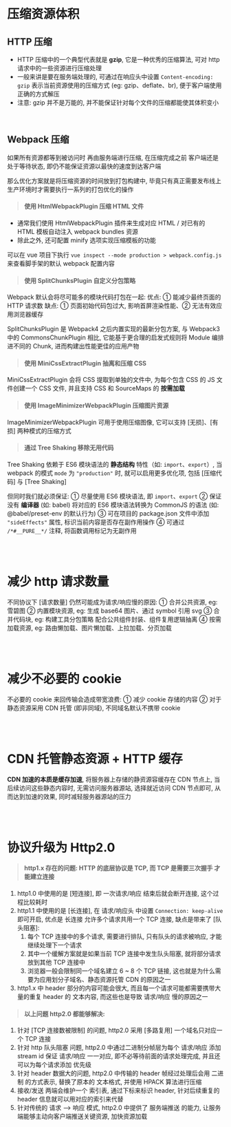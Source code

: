# 压缩资源体积

## HTTP 压缩

-   HTTP 压缩中的一个典型代表就是 **gzip**, 它是一种优秀的压缩算法, 可对 http 请求中的一些资源进行压缩处理
-   一般来讲是要在服务端处理的, 可通过在响应头中设置 `Content-encoding: gzip` 表示当前资源使用的压缩方式 (eg: gzip、deflate、br), 便于客户端使用正确的方式解压
-   注意: gzip 并不是万能的, 并不能保证针对每个文件的压缩都能使其体积变小

<br>

## Webpack 压缩

如果所有资源都等到被访问时 再由服务端进行压缩, 在压缩完成之前 客户端还是处于等待状态, 即仍不能保证资源以最快的速度到达客户端

那么优化方案就是将压缩资源的时间放到打包构建中, 毕竟只有真正需要发布线上生产环境时才需要执行一系列的打包优化的操作

> #### 使用 HtmlWebpackPlugin 压缩 HTML 文件

-   通常我们使用 HtmlWebpackPlugin 插件来生成对应 HTML / 对已有的 HTML 模板自动注入 webpack bundles 资源
-   除此之外, 还可配置 minify 选项实现压缩模板的功能

可以在 vue 项目下执行 `vue inspect --mode production > webpack.config.js` 来查看脚手架的默认 webpack 配置内容

> #### 使用 SplitChunksPlugin 自定义分包策略

Webpack 默认会将尽可能多的模块代码打包在一起:
优点: ① 能减少最终页面的 HTTP 请求数
缺点: ① 页面初始代码包过大, 影响首屏渲染性能、② 无法有效应用浏览器缓存

SplitChunksPlugin 是 Webpack4 之后内置实现的最新分包方案, 与 Webpack3 中的 CommonsChunkPlugin 相比, 它能基于更合理的启发式规则将 Module 编排进不同的 Chunk, 进而构建出性能更佳的应用产物

> #### 使用 MiniCssExtractPlugin 抽离和压缩 CSS

MiniCssExtractPlugin 会将 CSS 提取到单独的文件中, 为每个包含 CSS 的 JS 文件创建一个 CSS 文件, 并且支持 CSS 和 SourceMaps 的 **按需加载**

> #### 使用 ImageMinimizerWebpackPlugin 压缩图片资源

ImageMinimizerWebpackPlugin 可用于使用压缩图像, 它可以支持 [无损]、[有损] 两种模式的压缩方式

> #### 通过 Tree Shaking 移除无用代码

Tree Shaking 依赖于 ES6 模块语法的 **静态结构** 特性（如: `import`、`export`）, 当 webpack 的模式 `mode` 为 `"production"` 时, 就可以启用更多优化项, 包括 [压缩代码] 与 [Tree Shaking]

但同时我们就必须保证:
① 尽量使用 ES6 模块语法, 即 `import`、`export`
② 保证没有 **编译器** (如: babel) 将对应的 ES6 模块语法转换为 CommonJS 的语法 (如: @babel/preset-env 的默认行为)
③ 可在项目的 package.json 文件中添加 `"sideEffects"` 属性, 标识当前内容是否存在副作用操作
④ 可通过 `/*#__PURE__*/` 注释, 将函数调用标记为无副作用

<br><br>

# 减少 http 请求数量

不同协议下 [请求数量] 仍然可能成为请求/响应慢的原因:
① 合并公共资源, eg: 雪碧图
② 内置模块资源, eg: 生成 base64 图片、通过 symbol 引用 svg
③ 合并代码块, eg: 构建工具分包策略 配合公共组件封装、组件复用逻辑抽离
④ 按需加载资源, eg: 路由懒加载、图片懒加载、上拉加载、分页加载

<br><br>

# 减少不必要的 cookie

不必要的 cookie 来回传输会造成带宽浪费:
① 减少 cookie 存储的内容
② 对于静态资源采用 CDN 托管 (即非同域), 不同域名默认不携带 cookie

<br><br>

# CDN 托管静态资源 + HTTP 缓存

**CDN 加速的本质是缓存加速**, 将服务器上存储的静资源容缓存在 CDN 节点上, 当后续访问这些静态内容时, 无需访问服务器源站, 选择就近访问 CDN 节点即可, 从而达到加速的效果, 同时减轻服务器源站的压力

<br><br>

# 协议升级为 Http2.0

> #### http1.x 存在的问题: HTTP 的底层协议是 TCP, 而 TCP 是需要三次握手 才能建立连接

1. http1.0 中使用的是 [短连接], 即 一次请求/响应 结束后就会断开连接, 这个过程比较耗时
2. http1.1 中使用的是 [长连接], 在 请求/响应头 中设置 `Connection: keep-alive` 即可开启, 优点是 长连接 允许多个请求共用一个 TCP 连接, 缺点是带来了 [队头阻塞]:
    1. 每个 TCP 连接中的多个请求, 需要进行排队, 只有队头的请求被响应, 才能继续处理下一个请求
    2. 其中一个缓解方案就是如果当前 TCP 连接中发生队头阻塞, 就将部分请求放到其他 TCP 连接中
    3. 浏览器一般会限制同一个域名建立 6 ~ 8 个 TCP 链接, 这也就是为什么需要为应用划分子域名、静态资源托管 CDN 的原因之一
3. http1.x 中 header 部分的内容可能会很大, 而且每一个请求可能都需要携带大量的重复 header 的 文本内容, 而这些也是导致 请求/响应 慢的原因之一

> #### 以上问题 http2.0 都能够解决:

1. 针对 [TCP 连接数被限制] 的问题, http2.0 采用 [多路复用] 一个域名只对应一个 TCP 连接
2. 针对 http 队头阻塞 问题, http2.0 中通过二进制分帧层为每个 请求/响应 添加 stream id 保证 请求/响应 一一对应, 即不必等待前面的请求处理完成, 并且还可以为每个请求添加 优先级
3. 针对 header 数据大的问题, http2.0 中传输的 header 帧经过处理后会用 二进制 的方式表示, 替换了原本的 文本格式, 并使用 HPACK 算法进行压缩
4. 接收/发送 两端会维护一个 索引表, 通过下标来标识 header, 针对后续重复的 header 信息就可以用对应的索引来代替
5. 针对传统的 请求 —> 响应 模式, http2.0 中提供了 服务端推送 的能力, 让服务端能够主动向客户端推送关键资源, 加快资源加载
